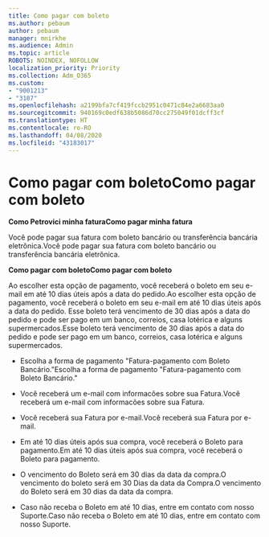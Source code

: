 ```yaml
---
title: Como pagar com boleto
ms.author: pebaum
author: pebaum
manager: mnirkhe
ms.audience: Admin
ms.topic: article
ROBOTS: NOINDEX, NOFOLLOW
localization_priority: Priority
ms.collection: Adm_O365
ms.custom:
- "9001213"
- "3187"
ms.openlocfilehash: a2199bfa7cf419fccb2951c0471c84e2a6683aa0
ms.sourcegitcommit: 940169c0edf638b5086d70cc275049f01dcff3cf
ms.translationtype: HT
ms.contentlocale: ro-RO
ms.lasthandoff: 04/08/2020
ms.locfileid: "43183017"
---
```

# <a name="como-pagar-com-boleto"></a><span data-ttu-id="0ea0f-102">Como pagar com boleto</span><span class="sxs-lookup"><span data-stu-id="0ea0f-102">Como pagar com boleto</span></span>

<span data-ttu-id="0ea0f-103">**Como Petrovici minha fatura**</span><span class="sxs-lookup"><span data-stu-id="0ea0f-103">**Como pagar minha fatura**</span></span>

<span data-ttu-id="0ea0f-104">Você pode pagar sua fatura com boleto bancário ou transferência bancária eletrônica.</span><span class="sxs-lookup"><span data-stu-id="0ea0f-104">Você pode pagar sua fatura com boleto bancário ou transferência bancária eletrônica.</span></span>

<span data-ttu-id="0ea0f-105">**Como pagar com  boleto**</span><span class="sxs-lookup"><span data-stu-id="0ea0f-105">**Como pagar com  boleto**</span></span>

<span data-ttu-id="0ea0f-106">Ao escolher  esta opção de pagamento, você receberá o boleto em seu e-mail em até 10 dias úteis após a data do pedido.</span><span class="sxs-lookup"><span data-stu-id="0ea0f-106">Ao escolher  esta opção de pagamento, você receberá o boleto em seu e-mail em até 10 dias úteis após a data do pedido.</span></span> <span data-ttu-id="0ea0f-107">Esse boleto terá vencimento de 30 dias após a data do pedido e pode ser pago em um banco, correios, casa lotérica e alguns supermercados.</span><span class="sxs-lookup"><span data-stu-id="0ea0f-107">Esse boleto terá vencimento de 30 dias após a data do pedido e pode ser pago em um banco, correios, casa lotérica e alguns supermercados.</span></span>

- <span data-ttu-id="0ea0f-108">Escolha a forma de pagamento "Fatura-pagamento com Boleto Bancário."</span><span class="sxs-lookup"><span data-stu-id="0ea0f-108">Escolha a forma de pagamento "Fatura-pagamento com Boleto Bancário."</span></span>

- <span data-ttu-id="0ea0f-109">Você receberá um e-mail com informacões sobre sua Fatura.</span><span class="sxs-lookup"><span data-stu-id="0ea0f-109">Você receberá um e-mail com informacões sobre sua Fatura.</span></span>

- <span data-ttu-id="0ea0f-110">Você receberá sua Fatura por e-mail.</span><span class="sxs-lookup"><span data-stu-id="0ea0f-110">Você receberá sua Fatura por e-mail.</span></span>

- <span data-ttu-id="0ea0f-111">Em até 10 dias úteis após sua compra, você receberá o Boleto para pagamento.</span><span class="sxs-lookup"><span data-stu-id="0ea0f-111">Em até 10 dias úteis após sua compra, você receberá o Boleto para pagamento.</span></span>

- <span data-ttu-id="0ea0f-112">O vencimento do Boleto será em 30 dias da data da compra.O vencimento do boleto será em 30 Dias da data da Compra.</span><span class="sxs-lookup"><span data-stu-id="0ea0f-112">O vencimento do Boleto será em 30 dias da data da compra.</span></span>

- <span data-ttu-id="0ea0f-113">Caso não receba o Boleto em até 10 dias, entre em contato com nosso Suporte.</span><span class="sxs-lookup"><span data-stu-id="0ea0f-113">Caso não receba o Boleto em até 10 dias, entre em contato com nosso Suporte.</span></span>

